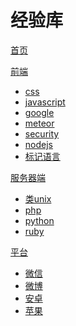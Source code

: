 # 经验库

[首页](index.md)

[前端]()

  * [css](frontend/css.md)
  * [javascript](frontend/javascript.md)
  * [google](frontend/google.md)
  * [meteor](frontend/meteor.md)
  * [security](frontend/websecurity.md)
  * [nodejs](frontend/nodejs.md)
  * [标记语言](frontend/mark.md)

[服务器端]()

  * [类unix](server/linux.md)
  * [php]()
  * [python]()
  * [ruby]()

[平台]()

  * [微信](platform/wechat.md)
  * [微博]()
  * [安卓]()
  * [苹果]()


